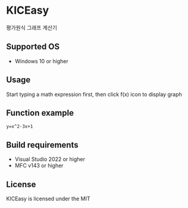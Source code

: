 # KICEasy
평가원식 그래프 계산기

## Supported OS
- Windows 10 or higher

## Usage
Start typing a math expression first, then click f(x) icon to display graph

## Function example
```
y=x^2-3x+1
```

## Build requirements
- Visual Studio 2022 or higher
- MFC v143 or higher

## License
KICEasy is licensed under the MIT